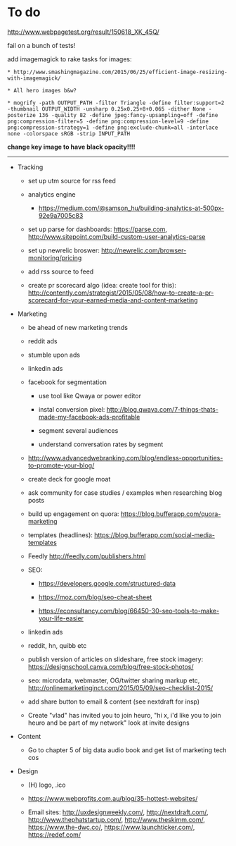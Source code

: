 # To do

http://www.webpagetest.org/result/150618_XK_45Q/

fail on a bunch of tests!

add imagemagick to rake tasks for images:

    * http://www.smashingmagazine.com/2015/06/25/efficient-image-resizing-with-imagemagick/

    * All hero images b&w?

    * mogrify -path OUTPUT_PATH -filter Triangle -define filter:support=2 -thumbnail OUTPUT_WIDTH -unsharp 0.25x0.25+8+0.065 -dither None -posterize 136 -quality 82 -define jpeg:fancy-upsampling=off -define png:compression-filter=5 -define png:compression-level=9 -define png:compression-strategy=1 -define png:exclude-chunk=all -interlace none -colorspace sRGB -strip INPUT_PATH

**change key image to have black opacity!!!!**

***

* Tracking

    - set up utm source for rss feed

    - analytics engine

        - https://medium.com/@samson_hu/building-analytics-at-500px-92e9a7005c83

    - set up parse for dashboards: https://parse.com, http://www.sitepoint.com/build-custom-user-analytics-parse

    - set up newrelic broswer: http://newrelic.com/browser-monitoring/pricing

    - add rss source to feed

    - create pr scorecard algo (idea: create tool for this): http://contently.com/strategist/2015/05/08/how-to-create-a-pr-scorecard-for-your-earned-media-and-content-marketing

* Marketing

    - be ahead of new marketing trends

    - reddit ads

    - stumble upon ads

    - linkedin ads

    - facebook for segmentation

        - use tool like Qwaya or power editor

        - instal conversion pixel: http://blog.qwaya.com/7-things-thats-made-my-facebook-ads-profitable

        - segment several audiences

        - understand conversation rates by segment

    - http://www.advancedwebranking.com/blog/endless-opportunities-to-promote-your-blog/

    - create deck for google moat

    - ask community for case studies / examples when researching blog posts

    - build up engagement on quora: https://blog.bufferapp.com/quora-marketing

    - templates (headlines): https://blog.bufferapp.com/social-media-templates

    - Feedly http://feedly.com/publishers.html

    - SEO:

        - https://developers.google.com/structured-data

        - https://moz.com/blog/seo-cheat-sheet

        - https://econsultancy.com/blog/66450-30-seo-tools-to-make-your-life-easier

    - linkedin ads

    - reddit, hn, quibb etc

    - publish version of articles on slideshare, free stock imagery: https://designschool.canva.com/blog/free-stock-photos/

    - seo: microdata, webmaster, OG/twitter sharing markup etc, http://onlinemarketinginct.com/2015/05/09/seo-checklist-2015/

    - add share button to email & content (see nextdraft for insp)

    - Create "vlad" has invited you to join heuro, "hi x, i'd like you to join heuro and be part of my network" look at invite designs

* Content

    - Go to chapter 5 of big data audio book and get list of marketing tech cos

* Design

    - (H) logo, .ico

    - https://www.webprofits.com.au/blog/35-hottest-websites/

    - Email sites: http://uxdesignweekly.com/, http://nextdraft.com/, http://www.thephatstartup.com/, http://www.theskimm.com/, https://www.the-dwc.co/, https://www.launchticker.com/, https://redef.com/